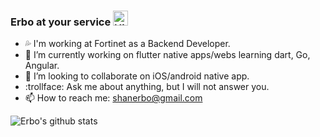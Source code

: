 ### Erbo at your service <img src='https://qpluspicture.oss-cn-beijing.aliyuncs.com/6LjjQA/Hi.gif' alt='Hi' width="24"/> 


- 💦 I'm working at Fortinet as a Backend Developer.
- 🔭 I’m currently working on flutter native apps/webs learning dart, Go, Angular.
- 👯 I’m looking to collaborate on iOS/android native app.
- 	:trollface:  Ask me about anything, but I will not answer you.
- 📫 How to reach me: shanerbo@gmail.com



![Erbo's github stats](https://github-readme-stats.vercel.app/api?username=shanerbo&theme=solarized-light&show_icons=true&count_private=true&include_all_commits=true&custom_title=dang!!%21&hide_border=true)
